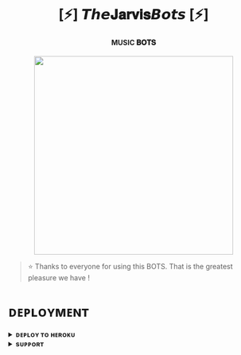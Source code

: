 <h1 align="center"><b>[⚡] 𝙏𝙝𝙚𝐉𝐚𝐫𝐯𝐢𝐬𝘽𝙤𝙩𝙨 [⚡]</b></h1>

<h4 align="center"> MUSIC 𝐁𝐎𝐓𝐒</h4>

<p align="center"><a href="https://t.me/jarvis2O"><img src="https://telegra.ph/file/83db3b7786ffa9948962b.jpg" width="400"></a></p>


> ⭐️ Thanks to everyone for using this BOTS. That is the greatest pleasure we have !


# ᴅᴇᴘʟᴏʏᴍᴇɴᴛ


<details>
<summary><b>ᴅᴇᴘʟᴏʏ ᴛᴏ ʜᴇʀᴏᴋᴜ</b></summary>
<br>

[![Deploy](https://www.herokucdn.com/deploy/button.svg)](https://dashboard.heroku.com/new?template=https://github.com/doraemon890/jarvisXmusic)

</details>


<details>
<summary><b>sᴜᴘᴘᴏʀᴛ</b></summary>
<br>


[![Telegram](https://img.shields.io/badge/Telegram-2CA5E0?style=for-the-badge&logo=telegram&logoColor=white)](https://telegram.me/BWANDARLOK)

</details>
